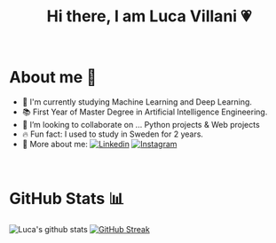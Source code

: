 <h1 align="center">Hi there, I am Luca Villani 💗</h1>

<br>
<h1>About me 🙋</h1>

- 🔭 I'm currently studying Machine Learning and Deep Learning.
- 📚 First Year of Master Degree in Artificial Intelligence Engineering.
- 👯 I’m looking to collaborate on ... Python projects & Web projects
- 🔥 Fun fact: I used to study in Sweden for 2 years.
- 🤙 More about me: 
[![Linkedin](https://img.shields.io/badge/-Mei_Sun-blue?style=flat&logo=Linkedin&logoColor=white)](https://www.linkedIn.com/in/lucavillani00/)
[![Instagram](https://img.shields.io/badge/-__momosunny-white?style=flat&logo=Instagram&logoColor=white&color=833AB4)](https://www.instagram.com/luca_villa00/)

<br>
  
<h1>GitHub Stats 📊</h1>
 
![Luca's github stats](https://github-readme-stats.vercel.app/api?username=Villani-Luca&show_icons=true&theme=dracula) 
[![GitHub Streak](https://github-readme-streak-stats.herokuapp.com/?user=Villani-Luca&theme=dracula)](https://git.io/streak-stats) 
  
<br>
<br/>

